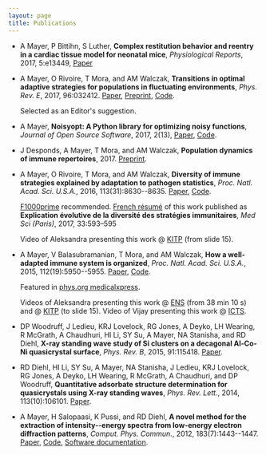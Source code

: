 ```yaml
---
layout: page
title: Publications
---
```


* A Mayer, P Bittihn, S Luther, **Complex restitution behavior and reentry in a cardiac tissue model for neonatal mice**, *Physiological Reports*, 2017, 5:e13449, [Paper](http://doi.org/10.14814/phy2.13449)

*   A Mayer, O Rivoire, T Mora, and AM Walczak, **Transitions in optimal adaptive strategies for populations in fluctuating environments**, *Phys. Rev. E*, 2017, 96:032412. [Paper](https://doi.org/10.1103/PhysRevE.96.032412), [Preprint](https://arxiv.org/abs/1703.09780), [Code](https://github.com/andim/transitions-paper).

    Selected as an Editor's suggestion.

*   A Mayer, **Noisyopt: A Python library for optimizing noisy functions**, *Journal of Open Source Software*, 2017, 2(13), [Paper](https://doi.org/10.21105/joss.00258), [Code](https://github.com/andim/noisyopt).

*   J Desponds, A Mayer, T Mora, and AM Walczak, **Population dynamics of immune repertoires**, 2017. [Preprint](https://doi.org/10.1101/112755).

*   A Mayer, O Rivoire, T Mora, and AM Walczak, **Diversity of immune strategies explained by adaptation to pathogen statistics**, *Proc. Natl. Acad. Sci. U.S.A.*, 2016, 113(31):8630--8635. [Paper](http://dx.doi.org/10.1073/pnas.1600663113), [Code](https://github.com/andim/evolimmune).

    [F1000prime](https://f1000.com/prime/726559726) recommended. [French résumé](https://doi.org/10.1051/medsci/20173306012) of this work published as **Explication évolutive de la diversité des stratégies immunitaires**, *Med Sci (Paris)*, 2017, 33:593–595

    Video of Aleksandra presenting this work @ [KITP](http://online.kitp.ucsb.edu/online/immuno16/walczak/) (from slide 15).

*   A Mayer, V Balasubramanian, T Mora, and AM Walczak, **How a well-adapted immune system is organized**, *Proc. Natl. Acad. Sci. U.S.A.*, 2015, 112(19):5950--5955. [Paper](http://dx.doi.org/10.1073/pnas.1421827112), [Code](https://github.com/andim/optimmune). 

    Featured in [phys.org medicalxpress](http://medicalxpress.com/news/2015-05-host-thyself-immune-self-organizes-minimize.html).

    Videos of Aleksandra presenting this work @ [ENS](http://www.savoirs.ens.fr/expose.php?id=2333) (from 38 min 10 s) and @ [KITP](http://online.kitp.ucsb.edu/online/immuno16/walczak/) (to slide 15). Video of Vijay presenting this work @ [ICTS](http://www.youtube.com/watch?v=7xnvNp8SKJY&t=32m0s).

*   DP Woodruff, J Ledieu, KRJ Lovelock, RG Jones, A Deyko, LH Wearing, R McGrath, A Chaudhuri, HI Li, SY Su, A Mayer, NA Stanisha, and RD Diehl, **X-ray standing wave study of Si clusters on a decagonal Al-Co-Ni quasicrystal surface**, *Phys. Rev. B*, 2015, 91:115418. [Paper](http://dx.doi.org/10.1103/PhysRevB.91.115418).

*   RD Diehl, HI Li, SY Su, A Mayer, NA Stanisha, J Ledieu, KRJ Lovelock, RG Jones, A Deyko, LH Wearing, R McGrath, A Chaudhuri, and DP Woodruff, **Quantitative adsorbate structure determination for quasicrystals using X-ray standing waves**, *Phys. Rev. Lett.*, 2014, 113(10):106101. [Paper](http://dx.doi.org/10.1103/PhysRevLett.113.106101).

*   A Mayer, H Salopaasi, K Pussi, and RD Diehl, **A novel method for the extraction of intensity--energy spectra from low-energy electron diffraction patterns**, *Comput. Phys. Commun.*, 2012, 183(7):1443--1447. [Paper](http://dx.doi.org/10.1016/j.cpc.2012.02.019), [Code](https://github.com/andim/easyleed), [Software documentation](http://andim.github.io/easyleed/).
